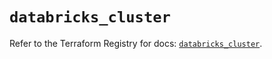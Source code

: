 # `databricks_cluster`

Refer to the Terraform Registry for docs: [`databricks_cluster`](https://registry.terraform.io/providers/databricks/databricks/1.72.0/docs/resources/cluster).
